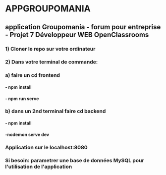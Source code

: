 # APPGROUPOMANIA

## application Groupomania - forum pour entreprise - Projet 7 Développeur WEB OpenClassrooms

### 1) Cloner le repo sur votre ordinateur
### 2) Dans votre terminal de commande: 

### a) faire un cd frontend
####    - npm install
####    - npm run serve

### b) dans un 2nd terminal faire cd backend
####    - npm install
####    -nodemon serve dev

### Application sur le localhost:8080

### Si besoin: parametrer une base de données MySQL pour l'utilisation de l'application


